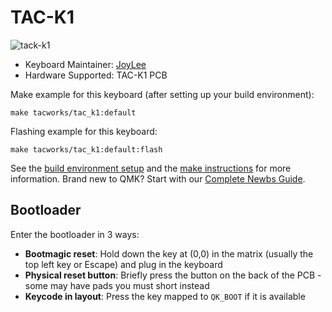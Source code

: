 
# TAC-K1

![tack-k1](https://i.imgur.com/3YGvrSZ.jpg)

* Keyboard Maintainer: [JoyLee](https://github.com/itarze)
* Hardware Supported: TAC-K1 PCB

Make example for this keyboard (after setting up your build environment):

    make tacworks/tac_k1:default

Flashing example for this keyboard:

    make tacworks/tac_k1:default:flash

See the [build environment setup](https://docs.qmk.fm/#/getting_started_build_tools) and the [make instructions](https://docs.qmk.fm/#/getting_started_make_guide) for more information. Brand new to QMK? Start with our [Complete Newbs Guide](https://docs.qmk.fm/#/newbs).

## Bootloader

Enter the bootloader in 3 ways:

* **Bootmagic reset**: Hold down the key at (0,0) in the matrix (usually the top left key or Escape) and plug in the keyboard
* **Physical reset button**: Briefly press the button on the back of the PCB - some may have pads you must short instead
* **Keycode in layout**: Press the key mapped to `QK_BOOT` if it is available
